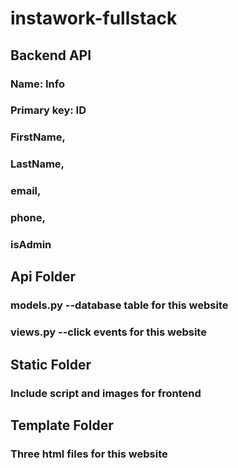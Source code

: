# instawork-fullstack

## Backend API
### Name: Info
### Primary key: ID
### FirstName,
### LastName,
### email,
### phone,
### isAdmin

## Api Folder
### models.py --database table for this website
### views.py --click events for this website

## Static Folder
### Include script and images for frontend

## Template Folder
### Three html files for this website
